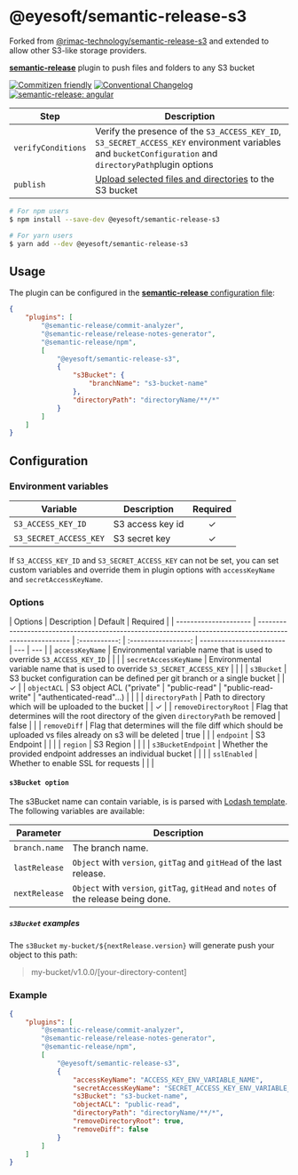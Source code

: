 # @eyesoft/semantic-release-s3

Forked from [@rimac-technology/semantic-release-s3](https://github.com/RimacTechnology/semantic-release-s3/) and extended to allow
other S3-like storage providers.

[**semantic-release**](https://github.com/semantic-release/semantic-release) plugin to push files and folders to any S3 bucket

[![Commitizen friendly](https://img.shields.io/badge/commitizen-friendly-brightgreen.svg)](http://commitizen.github.io/cz-cli/)
[![Conventional Changelog](https://img.shields.io/badge/changelog-conventional-brightgreen.svg)](http://conventional-changelog.github.io)
[![semantic-release: angular](https://img.shields.io/badge/semantic--release-conventionalcommits-e10079?logo=semantic-release)](https://github.com/semantic-release/semantic-release)

| Step               | Description                                                                                                                                             |
| ------------------ | ------------------------------------------------------------------------------------------------------------------------------------------------------- |
| `verifyConditions` | Verify the presence of the `S3_ACCESS_KEY_ID`, `S3_SECRET_ACCESS_KEY` environment variables and `bucketConfiguration` and `directoryPath`plugin options |
| `publish`          | [Upload selected files and directories](https://docs.aws.amazon.com/AWSJavaScriptSDK/latest/AWS/S3.html) to the S3 bucket                               |

```bash
# For npm users
$ npm install --save-dev @eyesoft/semantic-release-s3

# For yarn users
$ yarn add --dev @eyesoft/semantic-release-s3
```

## Usage

The plugin can be configured in the
[**semantic-release** configuration file](https://github.com/semantic-release/semantic-release/blob/master/docs/usage/configuration.md#configuration):

```json
{
    "plugins": [
        "@semantic-release/commit-analyzer",
        "@semantic-release/release-notes-generator",
        "@semantic-release/npm",
        [
            "@eyesoft/semantic-release-s3",
            {
                "s3Bucket": {
                    "branchName": "s3-bucket-name"
                },
                "directoryPath": "directoryName/**/*"
            }
        ]
    ]
}
```

## Configuration

### Environment variables

| Variable               | Description      | Required |
| ---------------------- | ---------------- | :------: |
| `S3_ACCESS_KEY_ID`     | S3 access key id |    ✓     |
| `S3_SECRET_ACCESS_KEY` | S3 secret key    |    ✓     |

If `S3_ACCESS_KEY_ID` and `S3_SECRET_ACCESS_KEY` can not be set, you can set custom variables and override them in plugin options
with `accessKeyName` and `secretAccessKeyName`.

### Options

| Options               | Description                                                                                             |    Default    |      Required       |
| --------------------- | ------------------------------------------------------------------------------------------------------- | :-----------: | :-----------------: | ------------------------ | --- | --- |
| `accessKeyName`       | Environmental variable name that is used to override `S3_ACCESS_KEY_ID`                                 |               |                     |
| `secretAccessKeyName` | Environmental variable name that is used to override `S3_SECRET_ACCESS_KEY`                             |               |                     |
| `s3Bucket`            | S3 bucket configuration can be defined per git branch or a single bucket                                |               |          ✓          |
| `objectACL`           | S3 object ACL ("private"                                                                                | "public-read" | "public-read-write" | "authenticated-read"...) |     |     |
| `directoryPath`       | Path to directory which will be uploaded to the bucket                                                  |               |          ✓          |
| `removeDirectoryRoot` | Flag that determines will the root directory of the given `directoryPath` be removed                    |     false     |                     |
| `removeDiff`          | Flag that determines will the file diff which should be uploaded vs files already on s3 will be deleted |     true      |                     |
| `endpoint`            | S3 Endpoint                                                                                             |               |                     |
| `region`              | S3 Region                                                                                               |               |                     |
| `s3BucketEndpoint`    | Whether the provided endpoint addresses an individual bucket                                            |               |                     |
| `sslEnabled`          | Whether to enable SSL for requests                                                                      |               |                     |

#### `s3Bucket option`

The s3Bucket name can contain variable, is is parsed with [Lodash template](https://lodash.com/docs#template). The following
variables are available:

| Parameter     | Description                                                                         |
| ------------- | ----------------------------------------------------------------------------------- |
| `branch.name` | The branch name.                                                                    |
| `lastRelease` | `Object` with `version`, `gitTag` and `gitHead` of the last release.                |
| `nextRelease` | `Object` with `version`, `gitTag`, `gitHead` and `notes` of the release being done. |

##### `s3Bucket` examples

The `s3Bucket` `my-bucket/${nextRelease.version}` will generate push your object to this path:

> my-bucket/v1.0.0/[your-directory-content]

### Example

```json
{
    "plugins": [
        "@semantic-release/commit-analyzer",
        "@semantic-release/release-notes-generator",
        "@semantic-release/npm",
        [
            "@eyesoft/semantic-release-s3",
            {
                "accessKeyName": "ACCESS_KEY_ENV_VARIABLE_NAME",
                "secretAccessKeyName": "SECRET_ACCESS_KEY_ENV_VARIABLE_NAME",
                "s3Bucket": "s3-bucket-name",
                "objectACL": "public-read",
                "directoryPath": "directoryName/**/*",
                "removeDirectoryRoot": true,
                "removeDiff": false
            }
        ]
    ]
}
```
